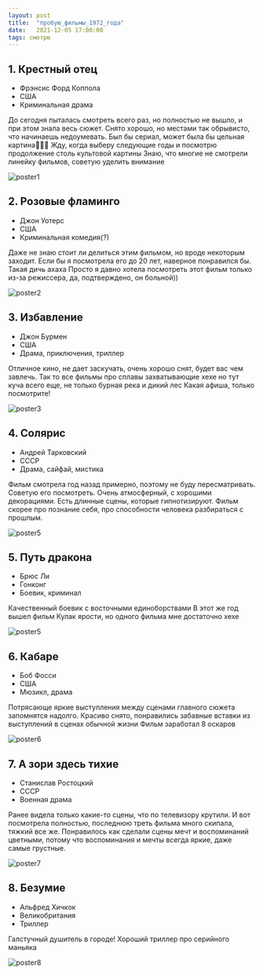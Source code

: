 ```yaml
---
layout: post
title:  "пробую_фильмы_1972_года"
date:   2021-12-05 17:00:00
tags: смотрю
---
```


## 1. Крестный отец
- Фрэнсис Форд Коппола
- США
- Криминальная драма

До сегодня пыталась смотреть всего раз, но полностью не вышло, и при этом знала весь сюжет. Снято хорошо, но местами так обрывисто, что начинаешь недоумевать. Был бы сериал, может была бы цельная картина🤷🏻‍♀️
Жду, когда выберу следующие годы и посмотрю продолжение столь культовой картины
Знаю, что многие не смотрели линейку фильмов, советую уделить внимание

![poster1](https://fs.kinomania.ru/file/film_poster/6/97/6979ff6f73bcecfbec65c771553f652a.jpeg)

## 2. Розовые фламинго
- Джон Уотерс
- США
- Криминальная комедия(?)

Даже не знаю стоит ли делиться этим фильмом, но вроде некоторым заходит. Если бы я посмотрела его до 20 лет, наверное понравился бы. Такая дичь ахаха Просто я давно хотела посмотреть этот фильм только из-за режиссера, да, подтверждено, он больной))

![poster2](https://avatars.mds.yandex.net/get-kinopoisk-image/1600647/be5f2fd8-0c15-448d-aaf2-616796e5e24c/800x800)

## 3. Избавление
- Джон Бурмен
- США
- Драма, приключения, триллер

Отличное кино, не дает заскучать, очень хорошо снят, будет вас чем завлечь. Так то все фильмы про сплавы захватывающие хехе но тут куча всего еще, не только бурная река и дикий лес
Какая афиша, только посмотрите!

![poster3](https://avatars.mds.yandex.net/get-kinopoisk-image/1773646/7b550f25-4150-4b80-830b-1583d1830859/960x960)

## 4. Солярис
- Андрей Тарковский
- СССР
- Драма, сайфай, мистика

Фильм смотрела год назад примерно, поэтому не буду пересматривать. Советую его посмотреть.
Очень атмосферный, с хорошими декорациями. Есть длинные сцены, которые гипнотизируют. Фильм скорее про познание себя, про способности человека разбираться с прошлым.

![poster5](https://avatars.mds.yandex.net/get-kinopoisk-image/1946459/414568cc-b95e-49f9-876b-c859630e6596/800x800)

## 5. Путь дракона
- Брюс Ли
- Гонконг
- Боевик, криминал

Качественный боевик с восточными единоборствами
В этот же год вышел фильм Кулак ярости, но одного фильма мне достаточно хехе

![poster5](https://avatars.mds.yandex.net/get-kinopoisk-image/1900788/38a5ccf4-60c6-486b-9255-2652370115eb/800x800)

## 6. Кабаре
- Боб Фосси
- США
- Мюзикл, драма

Потрясающе яркие выступления между сценами главного сюжета запомнятся надолго. Красиво снято, понравились забавные вставки из выступлений в сценах обычной жизни
Фильм заработал 8 оскаров

![poster6](https://fs.kinomania.ru/file/film_poster/2/c4/2c4958dda04ebe2445919127b3063818.jpeg)

## 7. А зори здесь тихие
- Станислав Ростоцкий
- СССР
- Военная драма

Ранее видела только какие-то сцены, что по телевизору крутили. И вот посмотрела полностью, последнюю треть фильма много скипала, тяжкий все же.
Понравилось как сделали сцены мечт и воспоминаний цветными, потому что воспоминания и мечты всегда яркие, даже самые грустные.

![poster7](https://avatars.mds.yandex.net/get-kinopoisk-image/1629390/7d011306-5cf5-421d-b01d-3684e500be92/600x900)

## 8. Безумие
- Альфред Хичкок
- Великобритания
- Триллер

Галстучный душитель в городе! Хороший триллер про серийного маньяка

![poster8](https://avatars.mds.yandex.net/get-kinopoisk-image/1946459/bda73ccb-d427-49bf-9006-8806795ceffd/800x800)
